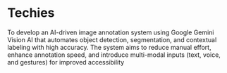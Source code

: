 # Techies
To develop an AI-driven image annotation system using Google Gemini Vision AI that automates object detection, segmentation, and contextual labeling with high accuracy. The system aims to reduce manual effort, enhance annotation speed, and introduce multi-modal inputs (text, voice, and gestures) for improved accessibility

